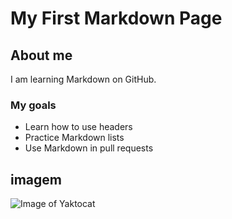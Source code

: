 # My First Markdown Page

## About me
I am learning Markdown on GitHub.

### My goals
- Learn how to use headers
- Practice Markdown lists
- Use Markdown in pull requests

## imagem 
![Image of Yaktocat](https://octodex.github.com/images/yaktocat.png)

